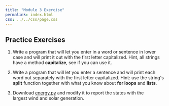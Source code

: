 ```yaml
---
title: "Module 3 Exercise"
permalink: index.html
css: ../../css/page.css
---
```


## Practice Exercises

1. Write a program that will let you enter in a word or sentence in lower case 
   and will print it out with the first letter capitalized. Hint, all 
   strings have a method **capitalize**, see if you can use it.

2. Write a program that will let you enter a sentence and will print each word
   out separately with the first letter capitalized. Hint: use the string's
   **split** function together with what you know about **for loops** and
   **lists**.

3. Download [energy.py](energy.py) and modify it to report the states with the    
   largest wind and solar generation.
